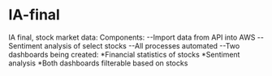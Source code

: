 # IA-final
IA final, stock market data:
Components:
--Import data from API into AWS 
--Sentiment analysis of select stocks
--All processes automated
--Two dashboards being created:
  *Financial statistics of stocks
  *Sentiment analysis
  *Both dashboards filterable based on stocks
 

